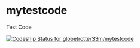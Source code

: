 mytestcode
==========

Test Code

[ ![Codeship Status for globetrotter33m/mytestcode](https://codeship.com/projects/6236fee0-5374-0132-9d3e-4ac7d15cf06b/status)](https://codeship.com/projects/48943)
